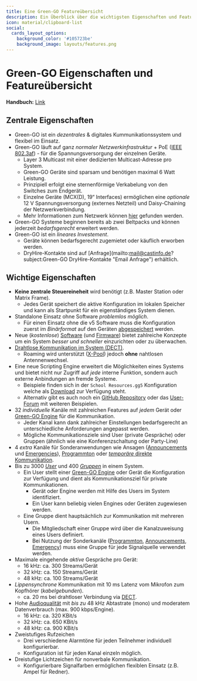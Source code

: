 ```yaml
---
title: Eine Green-GO Featureübersicht
description: Ein Überblick über die wichtigsten Eigenschaften und Features eines digitalen Green-GO Interkom Systems
icon: material/clipboard-list
social:
  cards_layout_options:
    background_color: '#105723be'
    background_image: layouts/features.png
---
```

# Green-GO Eigenschaften und Featureübersicht

**Handbuch:** [Link](https://manual.greengoconnect.com/en/features/ "Weitere Informationen im offiziellen Green-GO Handbuch")

## Zentrale Eigenschaften

- Green-GO ist ein _dezentrales_ & digitales Kummunikationssystem und flexibel im Einsatz.
- Green-GO läuft auf ganz _normaler Netzwerkinfrastruktur_ + PoE ([IEEE 802.3af](https://de.wikipedia.org/wiki/Power_over_Ethernet#IEEE-Spezifikationen "Wikipedia Definition")) - für die Spannungsversorgung der einzelnen Geräte.
    - Layer 3 Multicast mit einer dedizierten Multicast-Adresse pro System.
    - Green-GO Geräte sind sparsam und benötigen maximal 6 Watt Leistung.
    - Prinzipiell erfolgt eine sternenförmige Verkabelung von den Switches zum Endgerät.
    - Einzelne Geräte (MCX(D), 19“ Interfaces) ermöglichen eine _optionale_ 12 V Spannungsversorgung (externes Netzteil) und Daisy-Chaining der Netzwerkverbindung.
    - Mehr Informationen zum Netzwerk können [hier](https://manual.greengoconnect.com/en/guides/network/ "Weitere Informationen im offiziellen Green-GO Handbuch") gefunden werden.
- Green-GO Systeme beginnen bereits ab zwei Beltpacks und können jederzeit _bedarfsgerecht_ erweitert werden.
- Green-GO ist ein _lineares Investement_.
    - Geräte können bedarfsgerecht zugemietet oder käuflich erworben werden.
    - DryHire-Kontakte sind auf [Anfrage](mailto:mail@castinfo.de?subject:Green-GO DryHire-Kontakte "Email Anfrage") erhältlich.

## Wichtige Eigenschaften

- **Keine zentrale Steuereineheit** wird benötigt (z.B. Master Station oder Matrix Frame).
    - Jedes Gerät speichert die aktive Konfiguration im lokalen Speicher und kann als Startpunkt für ein eigenständiges System dienen.
- Standalone Einsatz ohne Software _problemlos möglich_.
    - Für einen Einsatz ohne die v5 Software muss die Konfiguration zuerst im _Binärformat_ auf den Geräten [abgespeichert](https://manual.greengoconnect.com/en/getting-started/software/#save-the-configuration-to-the-devices "Weitere Informationen im offiziellen Green-GO Handbuch") werden.
- Neue (_kostenlose_) [Software](https://manual.greengoconnect.com/en/release-notes/software/ "Weitere Informationen im offiziellen Green-GO Handbuch") (und [Firmware](https://manual.greengoconnect.com/en/release-notes/firmware/ "Weitere Informationen im offiziellen Green-GO Handbuch")) bietet zahlreiche Konzepte um ein System _besser und schneller_ einzurichten oder zu überwachen.
- [Drahtlose Kommunikation im System (DECT)](https://manual.greengoconnect.com/en/guides/wirelessx/ "Weitere Informationen im offiziellen Green-GO Handbuch").
    - Roaming wird unterstützt ([X-Pool](https://manual.greengoconnect.com/en/guides/wirelessx/#x-pool-pairings "Weitere Informationen im offiziellen Green-GO Handbuch")) jedoch **ohne** nahtlosen Antennenwechsel.
- Eine neue Scripting Engine erweitert die Möglichkeiten eines Systems und bietet nicht nur Zugriff auf _jede_ interne Funktion, sondern auch externe Anbindungen an fremde Systeme.
    - Beispiele finden sich in der `School Resources.gg5` Konfiguration welche als [Download](../downloads/index.md) zur Verfügung steht.
    - Alternativ gibt es auch noch ein [GitHub Repository](https://github.com/ELClighting/green-go-scripts) oder das [User-Forum](https://greengoconnect.com/index.php?p=/categories/green-go-scripting) mit weiteren Beispielen.
- 32 _individuelle_ Kanäle mit zahlreichen Features auf _jedem_ Gerät oder [Green-GO Engine](https://manual.greengoconnect.com/en/glossary/#green-go-engine "Weitere Informationen im offiziellen Green-GO Handbuch") für die Kommunikation.
    - Jeder Kanal kann dank zahlreicher Einstellungen bedarfsgerecht an unterschiedliche Anforderungen angepasst werden.
    - Mögliche Kommunikationsziele sind User (private Gespräche) oder Gruppen (ähnlich wie eine Konferenzschaltung oder Party-Line)
- 4 _extra_ Kanäle für Sonderanwendungen wie Ansagen ([Announcements](https://manual.greengoconnect.com/en/glossary/#announcement-channel "Weitere Informationen im offiziellen Green-GO Handbuch") und [Emergencies](https://manual.greengoconnect.com/en/glossary/#emergency-channel "Weitere Informationen im offiziellen Green-GO Handbuch")), [Programmton](https://manual.greengoconnect.com/en/glossary/#program-audio "Weitere Informationen im offiziellen Green-GO Handbuch") oder [_temporäre_ direkte Kommunikation](https://manual.greengoconnect.com/en/glossary/#direct-channel "Weitere Informationen im offiziellen Green-GO Handbuch").
- Bis zu 3000 [_User_](https://manual.greengoconnect.com/en/glossary/#user "Weitere Informationen im offiziellen Green-GO Handbuch") und 400 [_Gruppen_](https://manual.greengoconnect.com/en/glossary/#group "Weitere Informationen im offiziellen Green-GO Handbuch") in einem System.
    - Ein User stellt einer [Green-GO Engine](https://manual.greengoconnect.com/en/glossary/#green-go-engine "Weitere Informationen im offiziellen Green-GO Handbuch") oder Gerät die Konfiguration zur Verfügung und dient als Kommunikationsziel für private Kommunikationen.
        - Gerät oder Engine werden mit Hilfe des Users im System identifiziert.
        - Ein User kann beliebig vielen Engines oder Geräten zugewiesen werden.
    - Eine Gruppe dient hauptsächlich zur Kommunikation mit mehreren Usern.
        - Die Mitgliedschaft einer Gruppe wird über die Kanalzuweisung eines Users definiert.
        - Bei Nutzung der Sonderkanäle ([Programmton](https://manual.greengoconnect.com/en/glossary/#program-audio "Weitere Informationen im offiziellen Green-GO Handbuch"), [Announcements](https://manual.greengoconnect.com/en/glossary/#announcement-channel "Weitere Informationen im offiziellen Green-GO Handbuch"), [Emergency](https://manual.greengoconnect.com/en/glossary/#emergency-channel "Weitere Informationen im offiziellen Green-GO Handbuch")) muss eine Gruppe für jede Signalquelle verwendet werden.
- Maximale eingehende _aktive_ Gespräche pro Gerät:
    - 16 kHz: ca. 300 Streams/Gerät
    - 32 kHz: ca. 150 Streams/Gerät
    - 48 kHz: ca. 100 Streams/Gerät
- _Lippensynchrone_ Kommunikation mit 10 ms Latenz vom Mikrofon zum Kopfhörer (_kabelgebunden_).
    - ca. 20 ms bei drahtloser Verbindung via [DECT](https://manual.greengoconnect.com/en/glossary/#dect "Weitere Informationen im offiziellen Green-GO Handbuch").
- Hohe [Audioqualität](https://manual.greengoconnect.com/en/glossary/#audio-quality "Weitere Informationen im offiziellen Green-GO Handbuch") mit _bis zu_ 48 kHz Abtastrate (mono) und moderatem Datenverbrauch (max. 900 kbps/Engine).
    - 16 kHz: ca. 320 KBit/s
    - 32 kHz: ca. 650 KBit/s
    - 48 kHz: ca. 900 KBit/s
- Zweistufiges Rufzeichen 
    - Drei verschiedene Alarmtöne für jeden Teilnehmer individuell konfigurierbar.
    - Konfiguration ist für jeden Kanal einzeln möglich.
- Dreistufige Lichtzeichen für nonverbale Kommunikation.
    - Konfigurierbare Signalfarben ermöglichen flexiblen Einsatz (z.B. Ampel für Redner).
